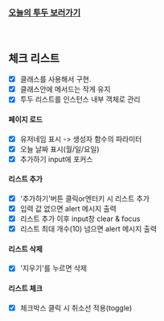 ### [**오늘의 투두 보러가기**](https://mansaout.github.io/codesquard-cocoa-js/mission/mission_06/todo_list/)

<br>

## 체크 리스트

- [x] 클래스를 사용해서 구현.
- [x] 클래스안에 메서드는 작게 유지
- [x] 투두 리스트를 인스턴스 내부 객체로 관리

#### 페이지 로드

- [x] 유저네임 표시 -> 생성자 함수의 파라미터
- [x] 오늘 날짜 표시(월/일/요일)
- [x] 추가하기 input에 포커스

#### 리스트 추가

- [x] '추가하기'버튼 클릭or엔터키 시 리스트 추가
- [x] 입력 값 없으면 alert 메시지 출력
- [x] 리스트 추가 이후 input창 clear & focus
- [x] 리스트 최대 개수(10) 넘으면 alert 메시지 출력

#### 리스트 삭제

- [x] '지우기'를 누르면 삭제

#### 리스트 체크

- [x] 체크박스 클릭 시 취소선 적용(toggle)
